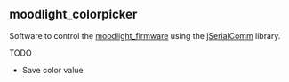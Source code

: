 ## moodlight_colorpicker
Software to control the [moodlight_firmware](https://github.com/JopjeKnopje/moodlight_firmware)
using the [jSerialComm](https://github.com/Fazecast/jSerialComm) library.


TODO
- Save color value
